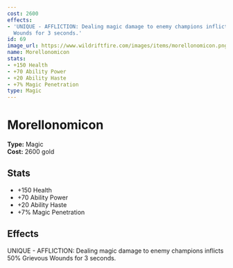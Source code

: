 ```yaml
---
cost: 2600
effects:
- 'UNIQUE - AFFLICTION: Dealing magic damage to enemy champions inflicts 50% Grievous
  Wounds for 3 seconds.'
id: 69
image_url: https://www.wildriftfire.com/images/items/morellonomicon.png
name: Morellonomicon
stats:
- +150 Health
- +70 Ability Power
- +20 Ability Haste
- +7% Magic Penetration
type: Magic
---
```


# Morellonomicon

**Type:** Magic  
**Cost:** 2600 gold

## Stats

- +150 Health
- +70 Ability Power
- +20 Ability Haste
- +7% Magic Penetration

## Effects

UNIQUE - AFFLICTION: Dealing magic damage to enemy champions inflicts 50% Grievous Wounds for 3 seconds.

